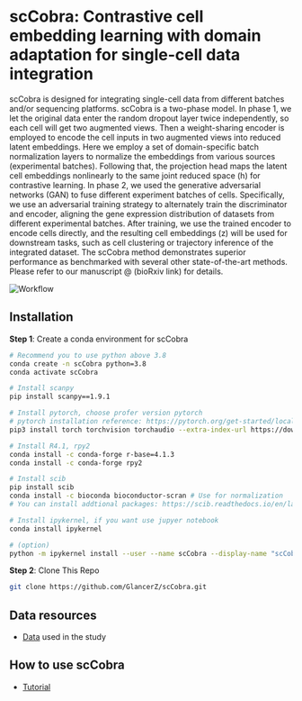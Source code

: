 # scCobra: Contrastive cell embedding learning with domain adaptation for single-cell data integration 
  
scCobra is designed for integrating single-cell data from different batches and/or sequencing platforms. scCobra is a two-phase model. In phase 1, we let the original data enter the random dropout layer twice independently, so each cell will get two augmented views. Then a weight-sharing encoder is employed to encode the cell inputs in two augmented views into reduced latent embeddings. Here we employ a set of domain-specific batch normalization layers to normalize the embeddings from various sources (experimental batches). Following that, the projection head maps the latent cell embeddings nonlinearly to the same joint reduced space (h) for contrastive learning. In phase 2, we used the generative adversarial networks (GAN) to fuse different experiment batches of cells. Specifically, we use an adversarial training strategy to alternately train the discriminator and encoder, aligning the gene expression distribution of datasets from different experimental batches. After training, we use the trained encoder to encode cells directly, and the resulting cell embeddings (z) will be used for downstream tasks, such as cell clustering or trajectory inference of the integrated dataset. The scCobra method demonstrates superior performance as benchmarked with several other state-of-the-art methods. Please refer to our manuscript   @  (bioRxiv link) for details.

![Workflow](https://raw.githubusercontent.com/GlancerZ/scCobra/main/Figure/single-cell-model.png)


## Installation

**Step 1**: Create a conda environment for scCobra

```bash
# Recommend you to use python above 3.8
conda create -n scCobra python=3.8
conda activate scCobra

# Install scanpy
pip install scanpy==1.9.1

# Install pytorch, choose profer version pytorch
# pytorch installation reference: https://pytorch.org/get-started/locally/
pip3 install torch torchvision torchaudio --extra-index-url https://download.pytorch.org/whl/cu116

# Install R4.1, rpy2
conda install -c conda-forge r-base=4.1.3
conda install -c conda-forge rpy2

# Install scib
pip install scib
conda install -c bioconda bioconductor-scran # Use for normalization
# You can install addtional packages: https://scib.readthedocs.io/en/latest/index.html

# Install ipykernel, if you want use jupyer notebook
conda install ipykernel

# (option) 
python -m ipykernel install --user --name scCobra --display-name "scCobra"

``` 

**Step 2**: Clone This Repo

```bash
git clone https://github.com/GlancerZ/scCobra.git
```

## Data resources

* [Data](https://figshare.com/articles/dataset/Benchmarking_atlas-level_data_integration_in_single-cell_genomics_-_integration_task_datasets_Immune_and_pancreas_/12420968) used in the study

## How to use scCobra
* [Tutorial](https://github.com/GlancerZ/scCobra/blob/main/pancreas_demo.ipynb)

